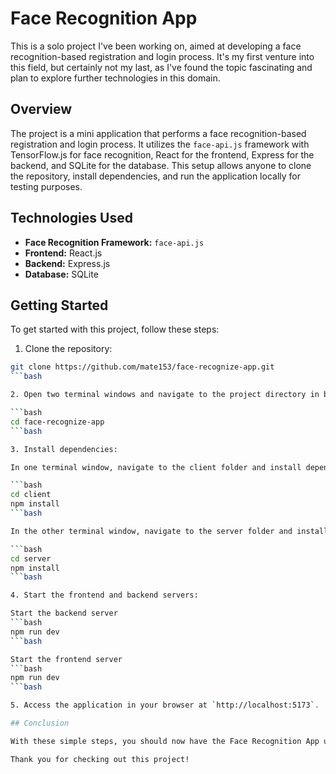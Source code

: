 # Face Recognition App

This is a solo project I've been working on, aimed at developing a face recognition-based registration and login process. It's my first venture into this field, but certainly not my last, as I've found the topic fascinating and plan to explore further technologies in this domain.

## Overview

The project is a mini application that performs a face recognition-based registration and login process. It utilizes the `face-api.js` framework with TensorFlow.js for face recognition, React for the frontend, Express for the backend, and SQLite for the database. This setup allows anyone to clone the repository, install dependencies, and run the application locally for testing purposes.

## Technologies Used

- **Face Recognition Framework:** `face-api.js`
- **Frontend:** React.js
- **Backend:** Express.js
- **Database:** SQLite

## Getting Started

To get started with this project, follow these steps:

1. Clone the repository:

```bash
git clone https://github.com/mate153/face-recognize-app.git
```bash

2. Open two terminal windows and navigate to the project directory in both:

```bash
cd face-recognize-app
```bash

3. Install dependencies:

In one terminal window, navigate to the client folder and install dependencies

```bash
cd client
npm install
```bash

In the other terminal window, navigate to the server folder and install dependencies:

```bash
cd server
npm install
```bash

4. Start the frontend and backend servers:

Start the backend server
```bash
npm run dev
```bash

Start the frontend server
```bash
npm run dev
```bash

5. Access the application in your browser at `http://localhost:5173`.

## Conclusion

With these simple steps, you should now have the Face Recognition App up and running on your local machine. Feel free to explore and test out the features.

Thank you for checking out this project!